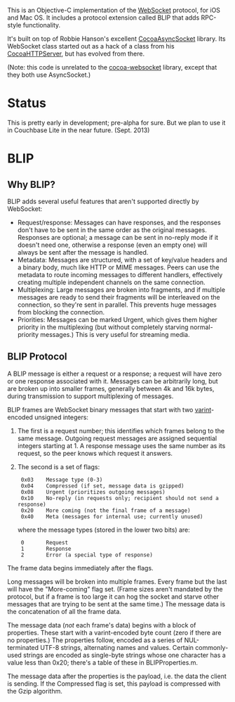 This is an Objective-C implementation of the [WebSocket][WEBSOCKET] protocol, for iOS and Mac OS. It includes a protocol extension called BLIP that adds RPC-style functionality.

It's built on top of Robbie Hanson's excellent [CocoaAsyncSocket][ASYNC] library. Its WebSocket class started out as a hack of a class from his [CocoaHTTPServer][HTTPSERVER], but has evolved from there.

(Note: this code is unrelated to the [cocoa-websocket][COCOAWEBSOCKET] library, except that they both use AsyncSocket.)

# Status

This is pretty early in development; pre-alpha for sure. But we plan to use it in Couchbase Lite in the near future. (Sept. 2013)

# BLIP

## Why BLIP?

BLIP adds several useful features that aren't supported directly by WebSocket:

* Request/response: Messages can have responses, and the responses don't have to be sent in the same order as the original messages. Responses are optional; a message can be sent in no-reply mode if it doesn't need one, otherwise a response (even an empty one) will always be sent after the message is handled.
* Metadata: Messages are structured, with a set of key/value headers and a binary body, much like HTTP or MIME messages. Peers can use the metadata to route incoming messages to different handlers, effectively creating multiple independent channels on the same connection.
* Multiplexing: Large messages are broken into fragments, and if multiple messages are ready to send their fragments will be interleaved on the connection, so they're sent in parallel. This prevents huge messages from blocking the connection.
* Priorities: Messages can be marked Urgent, which gives them higher priority in the multiplexing (but without completely starving normal-priority messages.) This is very useful for streaming media.

## BLIP Protocol

A BLIP message is either a request or a response; a request will have zero or one response associated with it. Messages can be arbitrarily long, but are broken up into smaller frames, generally between 4k and 16k bytes, during transmission to support multiplexing of messages.

BLIP frames are WebSocket binary messages that start with two [varint][VARINT]-encoded unsigned integers:

1. The first is a request number; this identifies which frames belong to the same message. Outgoing request messages are assigned sequential integers starting at 1. A response message uses the same number as its request, so the peer knows which request it answers.
2. The second is a set of flags:

        0x03    Message type (0-3)
        0x04    Compressed (if set, message data is gzipped)
        0x08    Urgent (prioritizes outgoing messages)
        0x10    No-reply (in requests only; recipient should not send a response)
        0x20    More coming (not the final frame of a message)
        0x40    Meta (messages for internal use; currently unused)

    where the message types (stored in the lower two bits) are:

        0       Request
        1       Response
        2       Error (a special type of response)
    
The frame data begins immediately after the flags.

Long messages will be broken into multiple frames. Every frame but the last will have the "More-coming" flag set. (Frame sizes aren't mandated by the protocol, but if a frame is too large it can hog the socket and starve other messages that are trying to be sent at the same time.) The message data is the concatenation of all the frame data.

The message data (_not_ each frame's data) begins with a block of properties. These start with a varint-encoded byte count (zero if there are no properties.) The properties follow, encoded as a series of NUL-terminated UTF-8 strings, alternating names and values. Certain commonly-used strings are encoded as single-byte strings whose one character has a value less than 0x20; there's a table of these in BLIPProperties.m.

The message data after the properties is the payload, i.e. the data the client is sending. If the Compressed flag is set, this payload is compressed with the Gzip algorithm.

[WEBSOCKET]: http://www.websocket.org
[ASYNC]: https://github.com/robbiehanson/CocoaAsyncSocket
[HTTPSERVER]: https://github.com/robbiehanson/CocoaHTTPServer
[BLIP]: https://bitbucket.org/snej/mynetwork/wiki/BLIP/Overview
[VARINT]: https://developers.google.com/protocol-buffers/docs/encoding#varints
[COCOAWEBSOCKET]: https://github.com/talkative/cocoa-websocket